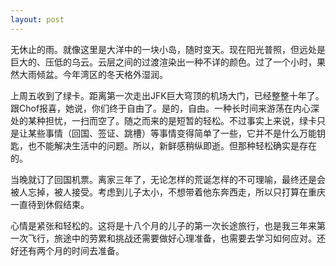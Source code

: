 ```yaml
---
layout: post
---
```


无休止的雨。就像这里是大洋中的一块小岛，随时变天。现在阳光普照，但远处是巨大的、压低的乌云。云层之间的过渡渲染出一种不详的颜色。过了一个小时，果然大雨倾盆。今年湾区的冬天格外湿润。

上周五收到了绿卡。距离第一次走出JFK巨大穹顶的机场大门，已经整整十年了。跟Chof报喜，她说，你们终于自由了。是的，自由。一种长时间来游荡在内心深处的某种担忧，一扫而空了。随之而来的是短暂的轻松。不过事实上来说，绿卡只是让某些事情（回国、签证、跳槽）等事情变得简单了一些，它并不是什么万能钥匙，也不能解决生活中的问题。所以，新鲜感稍纵即逝。但那种轻松确实是存在的。

当晚就订了回国机票。离家三年了，无论怎样的荒诞怎样的不可理喻，最终还是会被人忘掉，被人接受。考虑到儿子太小，不想带着他东奔西走，所以只打算在重庆一直待到休假结束。

心情是紧张和轻松的。这将是十八个月的儿子的第一次长途旅行，也是我三年来第一次飞行，旅途中的劳累和挑战还需要做好心理准备，也需要去学习如何应对。还好还有两个月的时间去准备。